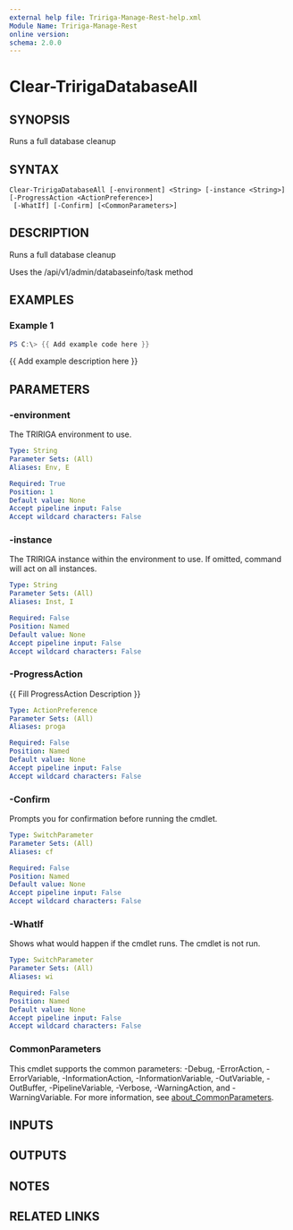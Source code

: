 ```yaml
---
external help file: Tririga-Manage-Rest-help.xml
Module Name: Tririga-Manage-Rest
online version:
schema: 2.0.0
---
```


# Clear-TririgaDatabaseAll

## SYNOPSIS
Runs a full database cleanup

## SYNTAX

```
Clear-TririgaDatabaseAll [-environment] <String> [-instance <String>] [-ProgressAction <ActionPreference>]
 [-WhatIf] [-Confirm] [<CommonParameters>]
```

## DESCRIPTION
Runs a full database cleanup

Uses the /api/v1/admin/databaseinfo/task method

## EXAMPLES

### Example 1
```powershell
PS C:\> {{ Add example code here }}
```

{{ Add example description here }}

## PARAMETERS

### -environment
The TRIRIGA environment to use.

```yaml
Type: String
Parameter Sets: (All)
Aliases: Env, E

Required: True
Position: 1
Default value: None
Accept pipeline input: False
Accept wildcard characters: False
```

### -instance
The TRIRIGA instance within the environment to use.
If omitted, command will act on all instances.

```yaml
Type: String
Parameter Sets: (All)
Aliases: Inst, I

Required: False
Position: Named
Default value: None
Accept pipeline input: False
Accept wildcard characters: False
```

### -ProgressAction
{{ Fill ProgressAction Description }}

```yaml
Type: ActionPreference
Parameter Sets: (All)
Aliases: proga

Required: False
Position: Named
Default value: None
Accept pipeline input: False
Accept wildcard characters: False
```

### -Confirm
Prompts you for confirmation before running the cmdlet.

```yaml
Type: SwitchParameter
Parameter Sets: (All)
Aliases: cf

Required: False
Position: Named
Default value: None
Accept pipeline input: False
Accept wildcard characters: False
```

### -WhatIf
Shows what would happen if the cmdlet runs.
The cmdlet is not run.

```yaml
Type: SwitchParameter
Parameter Sets: (All)
Aliases: wi

Required: False
Position: Named
Default value: None
Accept pipeline input: False
Accept wildcard characters: False
```

### CommonParameters
This cmdlet supports the common parameters: -Debug, -ErrorAction, -ErrorVariable, -InformationAction, -InformationVariable, -OutVariable, -OutBuffer, -PipelineVariable, -Verbose, -WarningAction, and -WarningVariable. For more information, see [about_CommonParameters](http://go.microsoft.com/fwlink/?LinkID=113216).

## INPUTS

## OUTPUTS

## NOTES

## RELATED LINKS
